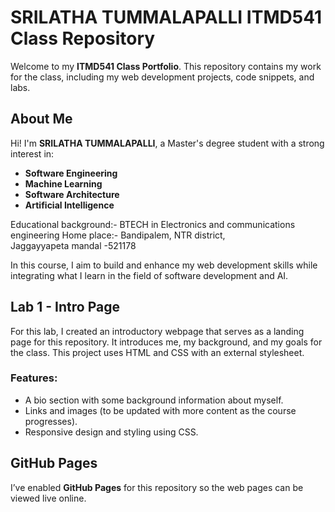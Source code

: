 # SRILATHA TUMMALAPALLI ITMD541 Class Repository

Welcome to my **ITMD541 Class Portfolio**. This repository contains my work for the class, including my web development projects, code snippets, and labs. 

## About Me

Hi! I'm **SRILATHA TUMMALAPALLI**, a Master's degree student with a strong interest in:
- **Software Engineering**
- **Machine Learning**
- **Software Architecture**
- **Artificial Intelligence**

Educational background:- BTECH in Electronics and communications engineering
Home place:- Bandipalem, NTR district, Jaggayyapeta mandal -521178

In this course, I aim to build and enhance my web development skills while integrating what I learn in the field of software development and AI.

## Lab 1 - Intro Page

For this lab, I created an introductory webpage that serves as a landing page for this repository. It introduces me, my background, and my goals for the class. This project uses HTML and CSS with an external stylesheet.

### Features:
- A bio section with some background information about myself.
- Links and images (to be updated with more content as the course progresses).
- Responsive design and styling using CSS.

## GitHub Pages

I’ve enabled **GitHub Pages** for this repository so the web pages can be viewed live online. 
